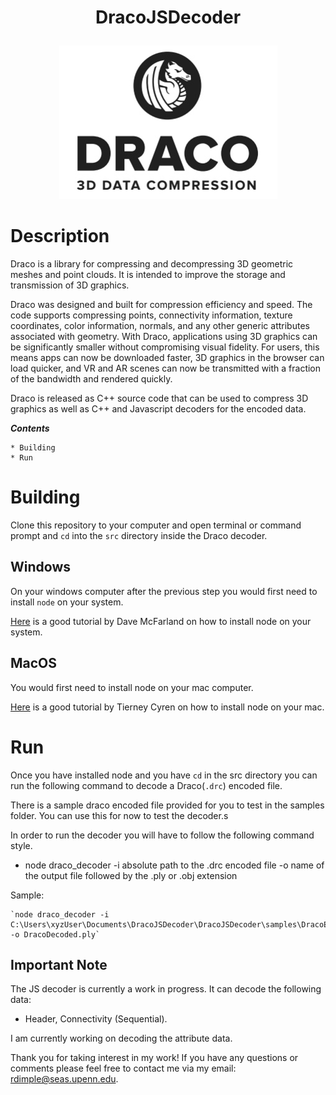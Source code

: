 
<h1>
<P align = "center">
DracoJSDecoder
</P>
</h1>

<P align = "center">
<img src = "./images/DracoLogo.jpeg" />
</p>

Description
===========

Draco is a library for compressing and decompressing 3D geometric meshes and
point clouds. It is intended to improve the storage and transmission of 3D
graphics.

Draco was designed and built for compression efficiency and speed. The code
supports compressing points, connectivity information, texture coordinates,
color information, normals, and any other generic attributes associated with
geometry. With Draco, applications using 3D graphics can be significantly
smaller without compromising visual fidelity. For users, this means apps can
now be downloaded faster, 3D graphics in the browser can load quicker, and VR and AR scenes can now be transmitted with a fraction of the bandwidth and
rendered quickly.

Draco is released as C++ source code that can be used to compress 3D graphics as well as C++ and Javascript decoders for the encoded data.

_**Contents**_

    * Building
    * Run

Building
========

Clone this repository to your computer and open terminal or command prompt and `cd` into the `src` directory inside the Draco decoder. 

Windows
-------

On your windows computer after the previous step you would first need to install `node` on your system.

[Here](http://blog.teamtreehouse.com/install-node-js-npm-windows) is a good tutorial by Dave McFarland on how to install node on your system.

MacOS
-------

You would first need to install node on your mac computer.

[Here](http://nodesource.com/blog/installing-nodejs-tutorial-mac-os-x/) is a good tutorial by Tierney Cyren on how to install node on your mac.

Run
======

Once you have installed node and you have `cd` in the src directory you can run the following command to decode a Draco(`.drc`) encoded file.

There is a sample draco encoded file provided for you to test in the samples folder. You can use this for now to test the decoder.s

In order to run the decoder you will have to follow the following command style.

 - node draco_decoder -i absolute path to the .drc encoded file -o name of the output file followed by the .ply or .obj extension

Sample:


    `node draco_decoder -i C:\Users\xyzUser\Documents\DracoJSDecoder\DracoJSDecoder\samples\DracoEncodedSequentially.drc -o DracoDecoded.ply`


Important Note
----------

The JS decoder is currently a work in progress. It can decode the following data:

-   Header, Connectivity (Sequential).

I am currently working on decoding the attribute data.

Thank you for taking interest in my work! If you have any questions or comments please feel free to contact me via my email: rdimple@seas.upenn.edu.
